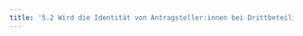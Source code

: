```yaml
---
title: '5.2 Wird die Identität von Antragsteller:innen bei Drittbeteiligungen nicht weitergegeben, es sei denn, es besteht Einverständnis darüber?'
---
```

